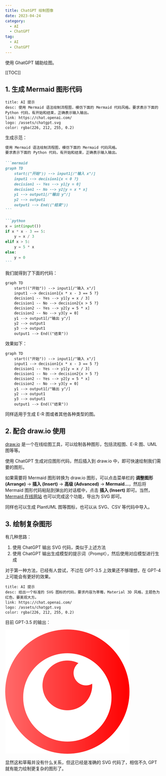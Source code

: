 ```yaml
---
title: ChatGPT 绘制图像
date: 2023-04-24
category:
  - AI
  - ChatGPT
tag:
  - AI
  - ChatGPT
---
```


使用 GhatGPT 辅助绘图。

<!-- more -->

[[TOC]]

## 1. 生成 Mermaid 图形代码

```card
title: AI 提示
desc: 使用 Mermaid 语法绘制流程图，模仿下面的 Mermaid 代码风格。要求表示下面的 Python 代码，有开始和结束，正确表示输入输出。
link: https://chat.openai.com/
logo: /assets/chatgpt.svg
color: rgba(226, 212, 255, 0.2)
```

生成示范：

````markdown
使用 Mermaid 语法绘制流程图，模仿下面的 Mermaid 代码风格。
要求表示下面的 Python 代码，有开始和结束，正确表示输入输出。

```mermaid
graph TD
    start(("开始")) --> input1[/"输入 x"/]
    input1 --> decision1{x < 0 ?}
    decision1 -- Yes --> y1[y = 0]
    decision1 -- No --> y2[y = x * x]
    y1 --> output1[/"输出 y"/]
    y2 --> output1
    output1 --> End(("结束"))
```

```python
x = int(input())
if x * x - 3 == 5:
    y = x / 3
elif x > 5:
    y = 5 * x
else:
    y = 0
```
````

我们就得到了下面的代码：

```text
graph TD
    start(("开始")) --> input1[/"输入 x"/]
    input1 --> decision1{x * x - 3 == 5 ?}
    decision1 -- Yes --> y1[y = x / 3]
    decision1 -- No --> decision2{x > 5 ?}
    decision2 -- Yes --> y2[y = 5 * x]
    decision2 -- No --> y3[y = 0]
    y1 --> output1[/"输出 y"/]
    y2 --> output1
    y3 --> output1
    output1 --> End(("结束"))
```

效果如下：

```mermaid
graph TD
    start(("开始")) --> input1[/"输入 x"/]
    input1 --> decision1{x * x - 3 == 5 ?}
    decision1 -- Yes --> y1[y = x / 3]
    decision1 -- No --> decision2{x > 5 ?}
    decision2 -- Yes --> y2[y = 5 * x]
    decision2 -- No --> y3[y = 0]
    y1 --> output1[/"输出 y"/]
    y2 --> output1
    y3 --> output1
    output1 --> End(("结束"))
```

同样适用于生成 E-R 图或者其他各种类型的图。

## 2. 配合 draw.io 使用

[draw.io](https://app.diagrams.net/) 是一个在线绘图工具，可以绘制各种图形，包括流程图、E-R 图、UML 图等等。

使用 ChatGPT 生成对应图形代码，然后插入到 draw.io 中，即可快速绘制我们需要的图形。

如果需要将 Mermaid 图形转换为 draw.io 图形，可以点击菜单栏的 **调整图形 (Arrange)** ->  **插入 (Insert)** -> **高级 (Advanced)** -> **Mermaid...**，然后将 Mermaid 图形代码粘贴到弹出的对话框中，点击 **插入 (Insert)** 即可。当然，[Mermaid 在线网站](https://mermaid.live/) 也可以完成这个功能，导出为 SVG 即可。

同样也可以生成 PlantUML 图等图标，也可以从 SVG、CSV 等代码中导入。

## 3. 绘制复杂图形

有几种思路：

1. 使用 ChatGPT 输出 SVG 代码，类似于上述方法
2. 使用 ChatGPT 输出生成模型的提示词（Prompt），然后使用对应模型进行生成

对于第一种方法，已经有人尝试，不过在 GPT-3.5 上效果还不够理想，在 GPT-4 上可能会有更好的效果。

```card
title: AI 提示
desc: 给出一个标准的 SVG 图标的代码，要求内容为草莓，Material 3D 风格，主题色为红色，要美观大方。
link: https://chat.openai.com/
logo: /assets/chatgpt.svg
color: rgba(226, 212, 255, 0.2)
```

目前 GPT-3.5 的输出：

![strawberry](./images/strawberry.svg)

显然这和草莓并没有什么关系，但这已经是准确的 SVG 代码了，相信不久 GPT 就有能力绘制更复杂的图形了。

